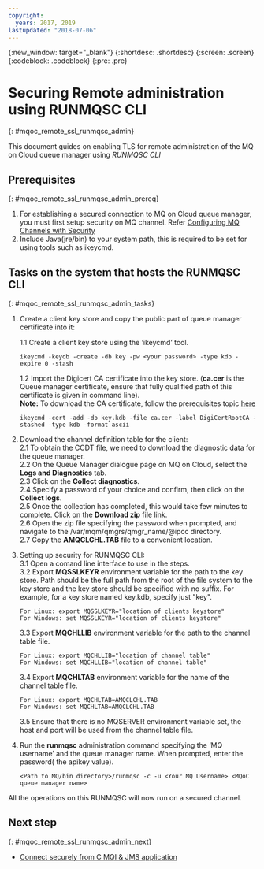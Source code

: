 ```yaml
---
copyright:
  years: 2017, 2019
lastupdated: "2018-07-06"
---
```


{:new_window: target="_blank"}
{:shortdesc: .shortdesc}
{:screen: .screen}
{:codeblock: .codeblock}
{:pre: .pre}

# Securing Remote administration using RUNMQSC CLI
{: #mqoc_remote_ssl_runmqsc_admin}

This document guides on enabling TLS for remote administration of the MQ on Cloud queue manager using *RUNMQSC CLI*

## Prerequisites
{: #mqoc_remote_ssl_runmqsc_admin_prereq}

1. For establishing a secured connection to MQ on Cloud queue manager, you must first setup security on MQ channel. Refer [Configuring MQ Channels with Security](/docs/services/mqcloud?topic=mqcloud-mqoc_configure_chl_ssl)  
2. Include Java(jre/bin) to your system path, this is required to be set for using tools such as ikeycmd.

## Tasks on the system that hosts the RUNMQSC CLI
{: #mqoc_remote_ssl_runmqsc_admin_tasks}

1. Create a client key store and copy the public part of queue manager certificate into it:  

    1.1 Create a client key store using the ‘ikeycmd’ tool.
     ```
     ikeycmd -keydb -create -db key -pw <your password> -type kdb -expire 0 -stash
     ```
    1.2 Import the Digicert CA certificate into the key store. (**ca.cer** is the Queue manager certificate, ensure that fully qualified path of this certificate is given in command line).  
    **Note:** To download the CA certificate, follow the prerequisites topic [here](/docs/services/mqcloud?topic=mqcloud-mqoc_configure_chl_ssl#mqoc_chl_ssl_prereq)  
     ```
     ikeycmd -cert -add -db key.kdb -file ca.cer -label DigiCertRootCA -stashed -type kdb -format ascii
     ```
2. Download the channel definition table for the client:  
    2.1 To obtain the CCDT file, we need to download the diagnostic data for the queue manager.  
    2.2 On the Queue Manager dialogue page on MQ on Cloud, select the **Logs and Diagnostics** tab.  
    2.3 Click on the **Collect diagnostics**.  
    2.4 Specify a password of your choice and confirm, then click on the **Collect logs**.  
    2.5 Once the collection has completed, this would take few minutes to complete. Click on the **Download zip** file link.  
    2.6 Open the zip file specifying the password when prompted, and navigate to the /var/mqm/qmgrs/qmgr_name/@ipcc directory.  
    2.7 Copy the **AMQCLCHL.TAB** file to a convenient location.  
3. Setting up security for RUNMQSC CLI:  
    3.1 Open a comand line interface to use in the steps.  
    3.2 Export **MQSSLKEYR** environment variable for the path to the key store. Path should be the full path from the root of the file system to the key store and the key store should be specified with no suffix. For example, for a key store named key.kdb, specify just "key".  
     ```
     For Linux: export MQSSLKEYR="location of clients keystore"
     For Windows: set MQSSLKEYR="location of clients keystore"
     ```
    3.3 Export **MQCHLLIB** environment variable for the path to the channel table file.  
     ```
     For Linux: export MQCHLLIB="location of channel table"
     For Windows: set MQCHLLIB="location of channel table"
     ```
    3.4 Export **MQCHLTAB** environment variable for the name of the channel table file.  
     ```
     For Linux: export MQCHLTAB=AMQCLCHL.TAB
     For Windows: set MQCHLTAB=AMQCLCHL.TAB
     ```
    3.5 Ensure that there is no MQSERVER environment variable set, the host and port will be used from the channel table file.  
4. Run the **runmqsc** administration command specifying the ‘MQ username’ and the queue manager name. When prompted, enter the password( the apikey value).
   ```
   <Path to MQ/bin directory>/runmqsc -c -u <Your MQ Username> <MQoC queue manager name>
   ```
  All the operations on this RUNMQSC will now run on a secured channel.

## Next step
{: #mqoc_remote_ssl_runmqsc_admin_next}

* [Connect securely from C MQI & JMS application](/docs/services/mqcloud?topic=mqcloud-mqoc_connect_app_ssl)
